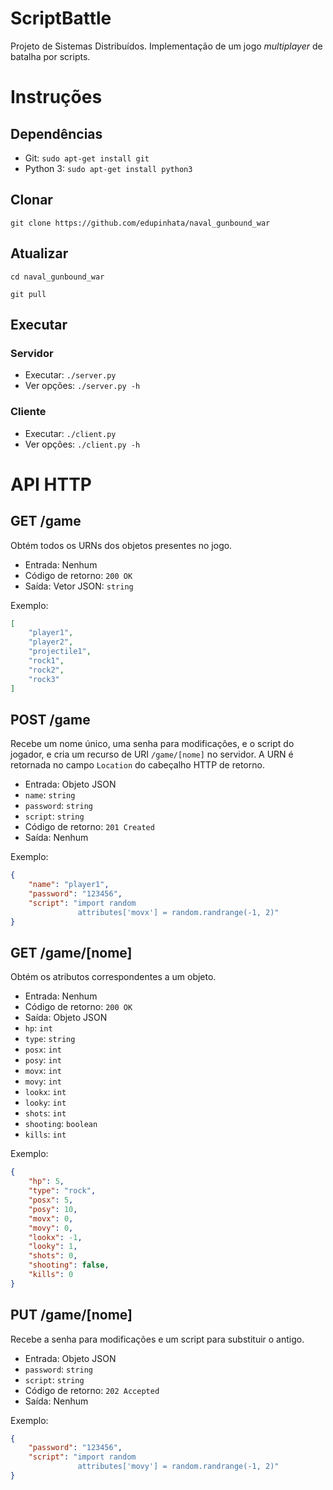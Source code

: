 # ScriptBattle

Projeto de Sistemas Distribuídos. Implementação de um jogo *multiplayer* de
batalha por scripts.

# Instruções

## Dependências

* Git: `sudo apt-get install git`
* Python 3: `sudo apt-get install python3`

## Clonar

`git clone https://github.com/edupinhata/naval_gunbound_war`

## Atualizar

`cd naval_gunbound_war`

`git pull`

## Executar

### Servidor

* Executar: `./server.py`
* Ver opções: `./server.py -h`

### Cliente

* Executar: `./client.py`
* Ver opções: `./client.py -h`

# API HTTP

## GET /game

Obtém todos os URNs dos objetos presentes no jogo.

* Entrada: Nenhum
* Código de retorno: `200 OK`
* Saída: Vetor JSON: `string`

Exemplo:

```json
[
    "player1",
    "player2",
    "projectile1",
    "rock1",
    "rock2",
    "rock3"
]
```

## POST /game

Recebe um nome único, uma senha para modificações, e o script do jogador, e
cria um recurso de URI `/game/[nome]` no servidor. A URN é retornada no campo
`Location` do cabeçalho HTTP de retorno.

* Entrada: Objeto JSON
 * `name`: `string`
 * `password`: `string`
 * `script`: `string`
* Código de retorno: `201 Created`
* Saída: Nenhum

Exemplo:

```json
{
    "name": "player1",
    "password": "123456",
    "script": "import random
               attributes['movx'] = random.randrange(-1, 2)"
}
```

## GET /game/[nome]

Obtém os atributos correspondentes a um objeto.

* Entrada: Nenhum
* Código de retorno: `200 OK`
* Saída: Objeto JSON
 * `hp`: `int`
 * `type`: `string`
 * `posx`: `int`
 * `posy`: `int`
 * `movx`: `int`
 * `movy`: `int`
 * `lookx`: `int`
 * `looky`: `int`
 * `shots`: `int`
 * `shooting`: `boolean`
 * `kills`: `int`

Exemplo:

```json
{
    "hp": 5,
    "type": "rock",
    "posx": 5,
    "posy": 10,
    "movx": 0,
    "movy": 0,
    "lookx": -1,
    "looky": 1,
    "shots": 0,
    "shooting": false,
    "kills": 0
}
```

## PUT /game/[nome]

Recebe a senha para modificações e um script para substituir o antigo.

* Entrada: Objeto JSON
 * `password`: `string`
 * `script`: `string`
* Código de retorno: `202 Accepted`
* Saída: Nenhum

Exemplo:

```json
{
    "password": "123456",
    "script": "import random
               attributes['movy'] = random.randrange(-1, 2)"
}
```

